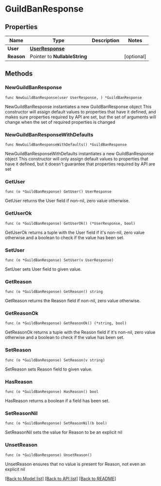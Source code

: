 # GuildBanResponse

## Properties

Name | Type | Description | Notes
------------ | ------------- | ------------- | -------------
**User** | [**UserResponse**](UserResponse.md) |  | 
**Reason** | Pointer to **NullableString** |  | [optional] 

## Methods

### NewGuildBanResponse

`func NewGuildBanResponse(user UserResponse, ) *GuildBanResponse`

NewGuildBanResponse instantiates a new GuildBanResponse object
This constructor will assign default values to properties that have it defined,
and makes sure properties required by API are set, but the set of arguments
will change when the set of required properties is changed

### NewGuildBanResponseWithDefaults

`func NewGuildBanResponseWithDefaults() *GuildBanResponse`

NewGuildBanResponseWithDefaults instantiates a new GuildBanResponse object
This constructor will only assign default values to properties that have it defined,
but it doesn't guarantee that properties required by API are set

### GetUser

`func (o *GuildBanResponse) GetUser() UserResponse`

GetUser returns the User field if non-nil, zero value otherwise.

### GetUserOk

`func (o *GuildBanResponse) GetUserOk() (*UserResponse, bool)`

GetUserOk returns a tuple with the User field if it's non-nil, zero value otherwise
and a boolean to check if the value has been set.

### SetUser

`func (o *GuildBanResponse) SetUser(v UserResponse)`

SetUser sets User field to given value.


### GetReason

`func (o *GuildBanResponse) GetReason() string`

GetReason returns the Reason field if non-nil, zero value otherwise.

### GetReasonOk

`func (o *GuildBanResponse) GetReasonOk() (*string, bool)`

GetReasonOk returns a tuple with the Reason field if it's non-nil, zero value otherwise
and a boolean to check if the value has been set.

### SetReason

`func (o *GuildBanResponse) SetReason(v string)`

SetReason sets Reason field to given value.

### HasReason

`func (o *GuildBanResponse) HasReason() bool`

HasReason returns a boolean if a field has been set.

### SetReasonNil

`func (o *GuildBanResponse) SetReasonNil(b bool)`

 SetReasonNil sets the value for Reason to be an explicit nil

### UnsetReason
`func (o *GuildBanResponse) UnsetReason()`

UnsetReason ensures that no value is present for Reason, not even an explicit nil

[[Back to Model list]](../README.md#documentation-for-models) [[Back to API list]](../README.md#documentation-for-api-endpoints) [[Back to README]](../README.md)


